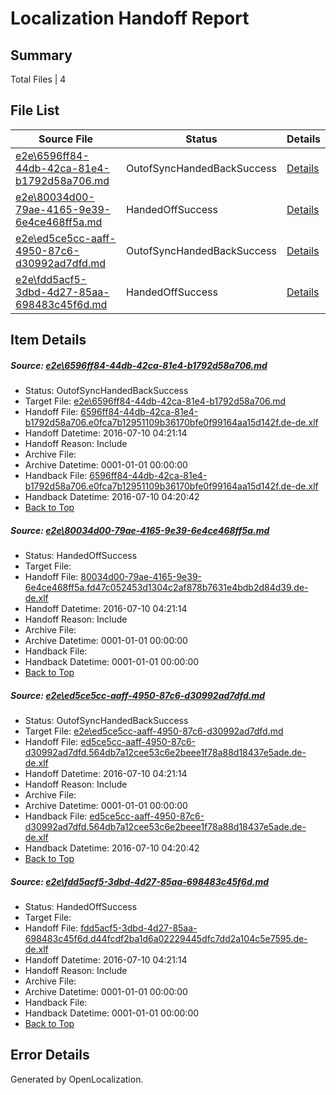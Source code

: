 # <a name='report-top'></a> Localization Handoff Report

## Summary
 Total Files | 4

## File List
 Source File | Status | Details 
 ----------- | ------ | ------- 
 [e2e\6596ff84-44db-42ca-81e4-b1792d58a706.md](https://github.com/OpenLocalizationTestOrg/oltest/blob/fe367dec9b0b73a54aaa72464de2823f12e4bdb3/e2e/6596ff84-44db-42ca-81e4-b1792d58a706.md) | OutofSyncHandedBackSuccess | [Details](#ee34e11c293d1ce6c4db29cc27e9d47187dfef8b1)
 [e2e\80034d00-79ae-4165-9e39-6e4ce468ff5a.md](https://github.com/OpenLocalizationTestOrg/oltest/blob/243a03ca63809d5c74d5e43b799803b04ab474a5/e2e/80034d00-79ae-4165-9e39-6e4ce468ff5a.md) | HandedOffSuccess | [Details](#7b56735b0e1c5bf3f55f698f2b072fb69f22aaa82)
 [e2e\ed5ce5cc-aaff-4950-87c6-d30992ad7dfd.md](https://github.com/OpenLocalizationTestOrg/oltest/blob/f5a188fc937fa9fbfb9ed8b6e0e0b20427f6459a/e2e/ed5ce5cc-aaff-4950-87c6-d30992ad7dfd.md) | OutofSyncHandedBackSuccess | [Details](#8f2900fac423a7fd2193f82343e0bea13e5370576)
 [e2e\fdd5acf5-3dbd-4d27-85aa-698483c45f6d.md](https://github.com/OpenLocalizationTestOrg/oltest/blob/5fd4b4ab0d755dd537e6ab34d9ab3bd7be8cb3a7/e2e/fdd5acf5-3dbd-4d27-85aa-698483c45f6d.md) | HandedOffSuccess | [Details](#b942ce719d3326d45cdef3d65c2a9705e070fc847)

## Item Details
##### <a name='ee34e11c293d1ce6c4db29cc27e9d47187dfef8b1'></a> Source: [e2e\6596ff84-44db-42ca-81e4-b1792d58a706.md](https://github.com/OpenLocalizationTestOrg/oltest/blob/fe367dec9b0b73a54aaa72464de2823f12e4bdb3/e2e/6596ff84-44db-42ca-81e4-b1792d58a706.md)
* Status: OutofSyncHandedBackSuccess
* Target File: [e2e\6596ff84-44db-42ca-81e4-b1792d58a706.md](https://github.com/OpenLocalizationTestOrg/oltest-dede-fly/blob/42a78ddecae56e5f22cc608f0a49438d92a2a305/e2e/6596ff84-44db-42ca-81e4-b1792d58a706.md)
* Handoff File: [6596ff84-44db-42ca-81e4-b1792d58a706.e0fca7b12951109b36170bfe0f99164aa15d142f.de-de.xlf](https://github.com/OpenLocalizationTestOrg/olhandoff-e2e/blob/a6f214030d6470881180a73eec1439c2d9a520e7/ol-handoff/OpenLocalizationTestOrg/oltest-dede-fly/ci/ht/6596ff84-44db-42ca-81e4-b1792d58a706.e0fca7b12951109b36170bfe0f99164aa15d142f.de-de.xlf)
* Handoff Datetime: 2016-07-10 04:21:14
* Handoff Reason: Include
* Archive File: 
* Archive Datetime: 0001-01-01 00:00:00
* Handback File: [6596ff84-44db-42ca-81e4-b1792d58a706.e0fca7b12951109b36170bfe0f99164aa15d142f.de-de.xlf](https://github.com/OpenLocalizationTestOrg/olhandback-e2e/blob/15f433795b4bef7789522d614b0944df03a1b33a/ol-handback/OpenLocalizationTestOrg/oltest-dede-fly/ci/mt/6596ff84-44db-42ca-81e4-b1792d58a706.e0fca7b12951109b36170bfe0f99164aa15d142f.de-de.xlf)
* Handback Datetime: 2016-07-10 04:20:42
* [Back to Top](#report-top)

##### <a name='7b56735b0e1c5bf3f55f698f2b072fb69f22aaa82'></a> Source: [e2e\80034d00-79ae-4165-9e39-6e4ce468ff5a.md](https://github.com/OpenLocalizationTestOrg/oltest/blob/243a03ca63809d5c74d5e43b799803b04ab474a5/e2e/80034d00-79ae-4165-9e39-6e4ce468ff5a.md)
* Status: HandedOffSuccess
* Target File: 
* Handoff File: [80034d00-79ae-4165-9e39-6e4ce468ff5a.fd47c052453d1304c2af878b7631e4bdb2d84d39.de-de.xlf](https://github.com/OpenLocalizationTestOrg/olhandoff-e2e/blob/a6f214030d6470881180a73eec1439c2d9a520e7/ol-handoff/OpenLocalizationTestOrg/oltest-dede-fly/ci/ht/80034d00-79ae-4165-9e39-6e4ce468ff5a.fd47c052453d1304c2af878b7631e4bdb2d84d39.de-de.xlf)
* Handoff Datetime: 2016-07-10 04:21:14
* Handoff Reason: Include
* Archive File: 
* Archive Datetime: 0001-01-01 00:00:00
* Handback File: 
* Handback Datetime: 0001-01-01 00:00:00
* [Back to Top](#report-top)

##### <a name='8f2900fac423a7fd2193f82343e0bea13e5370576'></a> Source: [e2e\ed5ce5cc-aaff-4950-87c6-d30992ad7dfd.md](https://github.com/OpenLocalizationTestOrg/oltest/blob/f5a188fc937fa9fbfb9ed8b6e0e0b20427f6459a/e2e/ed5ce5cc-aaff-4950-87c6-d30992ad7dfd.md)
* Status: OutofSyncHandedBackSuccess
* Target File: [e2e\ed5ce5cc-aaff-4950-87c6-d30992ad7dfd.md](https://github.com/OpenLocalizationTestOrg/oltest-dede-fly/blob/42a78ddecae56e5f22cc608f0a49438d92a2a305/e2e/ed5ce5cc-aaff-4950-87c6-d30992ad7dfd.md)
* Handoff File: [ed5ce5cc-aaff-4950-87c6-d30992ad7dfd.564db7a12cee53c6e2beee1f78a88d18437e5ade.de-de.xlf](https://github.com/OpenLocalizationTestOrg/olhandoff-e2e/blob/a6f214030d6470881180a73eec1439c2d9a520e7/ol-handoff/OpenLocalizationTestOrg/oltest-dede-fly/ci/ht/ed5ce5cc-aaff-4950-87c6-d30992ad7dfd.564db7a12cee53c6e2beee1f78a88d18437e5ade.de-de.xlf)
* Handoff Datetime: 2016-07-10 04:21:14
* Handoff Reason: Include
* Archive File: 
* Archive Datetime: 0001-01-01 00:00:00
* Handback File: [ed5ce5cc-aaff-4950-87c6-d30992ad7dfd.564db7a12cee53c6e2beee1f78a88d18437e5ade.de-de.xlf](https://github.com/OpenLocalizationTestOrg/olhandback-e2e/blob/15f433795b4bef7789522d614b0944df03a1b33a/ol-handback/OpenLocalizationTestOrg/oltest-dede-fly/ci/mt/ed5ce5cc-aaff-4950-87c6-d30992ad7dfd.564db7a12cee53c6e2beee1f78a88d18437e5ade.de-de.xlf)
* Handback Datetime: 2016-07-10 04:20:42
* [Back to Top](#report-top)

##### <a name='b942ce719d3326d45cdef3d65c2a9705e070fc847'></a> Source: [e2e\fdd5acf5-3dbd-4d27-85aa-698483c45f6d.md](https://github.com/OpenLocalizationTestOrg/oltest/blob/5fd4b4ab0d755dd537e6ab34d9ab3bd7be8cb3a7/e2e/fdd5acf5-3dbd-4d27-85aa-698483c45f6d.md)
* Status: HandedOffSuccess
* Target File: 
* Handoff File: [fdd5acf5-3dbd-4d27-85aa-698483c45f6d.d44fcdf2ba1d6a02229445dfc7dd2a104c5e7595.de-de.xlf](https://github.com/OpenLocalizationTestOrg/olhandoff-e2e/blob/a6f214030d6470881180a73eec1439c2d9a520e7/ol-handoff/OpenLocalizationTestOrg/oltest-dede-fly/ci/ht/fdd5acf5-3dbd-4d27-85aa-698483c45f6d.d44fcdf2ba1d6a02229445dfc7dd2a104c5e7595.de-de.xlf)
* Handoff Datetime: 2016-07-10 04:21:14
* Handoff Reason: Include
* Archive File: 
* Archive Datetime: 0001-01-01 00:00:00
* Handback File: 
* Handback Datetime: 0001-01-01 00:00:00
* [Back to Top](#report-top)


## Error Details

Generated by OpenLocalization.
